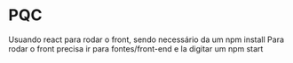 # PQC

Usuando react para rodar o front, sendo necessário da um npm install
Para rodar o front precisa ir para fontes/front-end e la digitar um npm start
